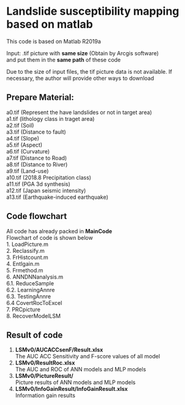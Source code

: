 # Landslide susceptibility mapping based on matlab
This code is based on Matlab R2019a

Input: .tif picture with __same size__ (Obtain by Arcgis software)  
and put them in the __same path__ of these code<br>

Due to the size of input files, the tif picture data is not available.
If necessary, the author will provide other ways to download

## Prepare Material: 
a0.tif (Represent the have landslides or not in target area)<br>
a1.tif (lithology class in traget area)<br>
a2.tif (Soil)<br>
a3.tif (Distance to fault)<br>
a4.tif (Slope)<br>
a5.tif (Aspect)<br>
a6.tif (Curvature)<br>
a7.tif (Distance to Road)<br>
a8.tif (Distance to River)<br>
a9.tif (Land-use)<br>
a10.tif (2018.8 Precipitation class)<br>
a11.tif (PGA 3d synthesis)<br>
a12.tif (Japan seismic intensity)<br>
a13.tif (Earthquake-induced earthquake)<br>

## Code flowchart
All code has already packed in __MainCode__<br>
Flowchart of code is shown below<br>
	1. LoadPicture.m  <br>
	2. Reclassify.m <br>
	3. FrHistcount.m<br>
	4. EntIgain.m<br>
	5. Frmethod.m<br>
	6. ANNDNNanalysis.m<br>
	6.1. ReduceSample<br>
	6.2. LearningAnnre<br>
	6.3. TestingAnnre<br>
	6.4 CovertRocToExcel<br>
	7. PRCpicture<br>
  8. RecoverModelLSM<br>

## Result of code
1. __LSMv0/AUCACCsenF/Result.xlsx__<br>
The AUC	ACC Sensitivity	and F-score values of all model<br>
2. __LSMv0/ResultRoc.xlsx__<br>
The AUC and ROC of ANN models and MLP models<br>
3. __LSMv0/PictureResult/__<br>
Picture results of ANN models and MLP models<br>
4. __LSMv0/InfoGainResult/InfoGainResult.xlsx__<br>
Information gain results<br>


